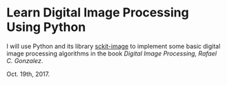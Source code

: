 # Learn Digital Image Processing Using Python

I will use Python and its library [sckit-image](http://scikit-image.org/) to implement some basic digital image processing algorithms in the book *Digital Image Processing, Rafael C. Gonzalez*.

Oct. 19th, 2017.
